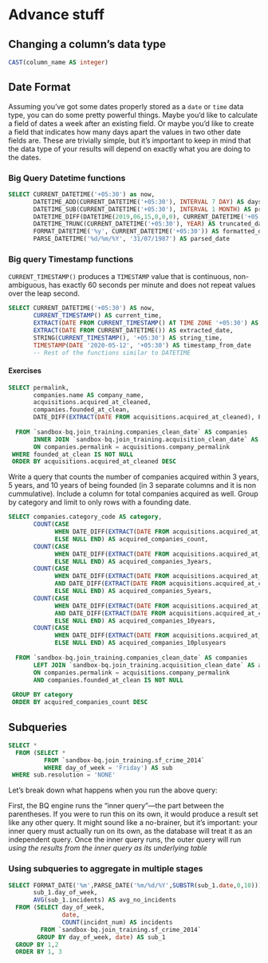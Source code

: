 # Advance stuff

## Changing a column’s data type
```sql
CAST(column_name AS integer)
```

## Date Format
Assuming you’ve got some dates properly stored as a `date` or `time` data type, you can do some pretty powerful things. Maybe you’d like to calculate a field of dates a week after an existing field. Or maybe you’d like to create a field that indicates how many days apart the values in two other date fields are. These are trivially simple, but it’s important to keep in mind that the data type of your results will depend on exactly what you are doing to the dates.

### Big Query Datetime functions

```sql
SELECT CURRENT_DATETIME('+05:30') as now,
       DATETIME_ADD(CURRENT_DATETIME('+05:30'), INTERVAL 7 DAY) AS days_7_from_now,
       DATETIME_SUB(CURRENT_DATETIME('+05:30'), INTERVAL 1 MONTH) AS previous_month,
       DATETIME_DIFF(DATETIME(2019,06,15,0,0,0), CURRENT_DATETIME('+05:30'), DAY) AS no_of_days_remaning,
       DATETIME_TRUNC(CURRENT_DATETIME('+05:30'), YEAR) AS truncated_date,
       FORMAT_DATETIME('%y', CURRENT_DATETIME('+05:30')) AS formatted_date,
       PARSE_DATETIME('%d/%m/%Y', '31/07/1987') AS parsed_date
```

### Big query Timestamp functions

`CURRENT_TIMESTAMP()` produces a `TIMESTAMP` value that is continuous, non-ambiguous, has exactly 60 seconds per minute and does not repeat values over the leap second.

```sql
SELECT CURRENT_DATETIME('+05:30') AS now,
       CURRENT_TIMESTAMP() AS current_time,
       EXTRACT(DATE FROM CURRENT_TIMESTAMP() AT TIME ZONE '+05:30') AS extracted_time,
       EXTRACT(DATE FROM CURRENT_DATETIME()) AS extracted_date,
       STRING(CURRENT_TIMESTAMP(), '+05:30') AS string_time,
       TIMESTAMP(DATE '2020-05-12', '+05:30') AS timestamp_from_date
       -- Rest of the functions similar to DATETIME
```

#### Exercises

```sql
SELECT permalink,
       companies.name AS company_name,
       acquisitions.acquired_at_cleaned,
       companies.founded_at_clean,
       DATE_DIFF(EXTRACT(DATE FROM acquisitions.acquired_at_cleaned), PARSE_DATE('%F', companies.founded_at_clean), YEAR)
       
  FROM `sandbox-bq.join_training.companies_clean_date` AS companies
       INNER JOIN `sandbox-bq.join_training.acquisition_clean_date` AS acquisitions
       ON companies.permalink = acquisitions.company_permalink 
 WHERE founded_at_clean IS NOT NULL
 ORDER BY acquisitions.acquired_at_cleaned DESC
```


Write a query that counts the number of companies acquired within 3 years, 5 years, and 10 years of being founded (in 3 separate columns and it is non cummulative). Include a column for total companies acquired as well. Group by category and limit to only rows with a founding date.

```sql
SELECT companies.category_code AS category,
       COUNT(CASE 
             WHEN DATE_DIFF(EXTRACT(DATE FROM acquisitions.acquired_at_cleaned), PARSE_DATE('%F', companies.founded_at_clean), YEAR) IS NOT NULL THEN 1
             ELSE NULL END) AS acquired_companies_count,
       COUNT(CASE
             WHEN DATE_DIFF(EXTRACT(DATE FROM acquisitions.acquired_at_cleaned), PARSE_DATE('%F', companies.founded_at_clean), YEAR) <= 3 THEN 1
             ELSE NULL END) AS acquired_companies_3years,
       COUNT(CASE
             WHEN DATE_DIFF(EXTRACT(DATE FROM acquisitions.acquired_at_cleaned), PARSE_DATE('%F', companies.founded_at_clean), YEAR) <= 5
             AND DATE_DIFF(EXTRACT(DATE FROM acquisitions.acquired_at_cleaned), PARSE_DATE('%F', companies.founded_at_clean), YEAR) >= 4 THEN 1
             ELSE NULL END) AS acquired_companies_5years,
       COUNT(CASE
             WHEN DATE_DIFF(EXTRACT(DATE FROM acquisitions.acquired_at_cleaned), PARSE_DATE('%F', companies.founded_at_clean), YEAR) <= 10
             AND DATE_DIFF(EXTRACT(DATE FROM acquisitions.acquired_at_cleaned), PARSE_DATE('%F', companies.founded_at_clean), YEAR) >= 6 THEN 1
             ELSE NULL END) AS acquired_companies_10years,
       COUNT(CASE
             WHEN DATE_DIFF(EXTRACT(DATE FROM acquisitions.acquired_at_cleaned), PARSE_DATE('%F', companies.founded_at_clean), YEAR) >= 11 THEN 1
             ELSE NULL END) AS acquired_companies_10plusyears
       
  FROM `sandbox-bq.join_training.companies_clean_date` AS companies
       LEFT JOIN `sandbox-bq.join_training.acquisition_clean_date` AS acquisitions
       ON companies.permalink = acquisitions.company_permalink
       AND companies.founded_at_clean IS NOT NULL
    
 GROUP BY category
 ORDER BY acquired_companies_count DESC 

```

## Subqueries

```sql
SELECT *
  FROM (SELECT *
          FROM `sandbox-bq.join_training.sf_crime_2014`
          WHERE day_of_week = 'Friday') AS sub
 WHERE sub.resolution = 'NONE'
```
Let’s break down what happens when you run the above query:

First, the BQ engine runs the “inner query”—the part between the parentheses. If you were to run this on its own, it would produce a result set like any other query. It might sound like a no-brainer, but it’s important: your inner query must actually run on its own, as the database will treat it as an independent query. Once the inner query runs, the outer query will run _using the results from the inner query as its underlying table_

### Using subqueries to aggregate in multiple stages

```sql
SELECT FORMAT_DATE('%m',PARSE_DATE('%m/%d/%Y',SUBSTR(sub_1.date,0,10))) AS month,
       sub_1.day_of_week,
       AVG(sub_1.incidents) AS avg_no_incidents
  FROM (SELECT day_of_week,
               date,
               COUNT(incidnt_num) AS incidents
         FROM `sandbox-bq.join_training.sf_crime_2014`
        GROUP BY day_of_week, date) AS sub_1
  GROUP BY 1,2
  ORDER BY 1, 3
```



















